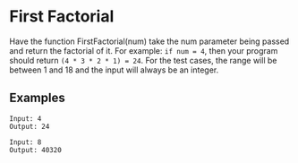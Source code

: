 # First Factorial
Have the function FirstFactorial(num) take the num parameter being passed and return the factorial of it. 
For example: `if num = 4`, then your program should return `(4 * 3 * 2 * 1) = 24`. For the test cases, the range 
will be between 1 and 18 and the input will always be an integer.

## Examples

```
Input: 4
Output: 24
```

```
Input: 8
Output: 40320
```